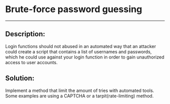 # Brute-force password guessing
-------

## Description:

Login functions should not abused in an automated way that an attacker could create a
script that contains a list of usernames and passwords, which he could use against your
login function in order to gain unauthorized access to user accounts.

## Solution:

Implement a method that limit the amount of tries with automated tools.
Some examples are using a CAPTCHA or a tarpit(rate-limiting) method.
